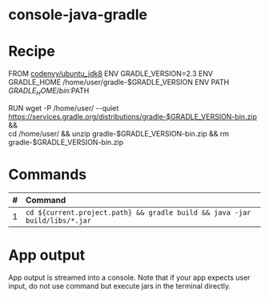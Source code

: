 # console-java-gradle

# Recipe

FROM [codenvy/ubuntu_jdk8](https://hub.docker.com/r/codenvy/ubuntu_jdk8/)
ENV GRADLE_VERSION=2.3
ENV GRADLE_HOME /home/user/gradle-$GRADLE_VERSION
ENV PATH $GRADLE_HOME/bin:$PATH

RUN wget -P /home/user/ --quiet https://services.gradle.org/distributions/gradle-$GRADLE_VERSION-bin.zip && \
    cd /home/user/ && unzip gradle-$GRADLE_VERSION-bin.zip && rm gradle-$GRADLE_VERSION-bin.zip

# Commands

| #       | Command           | 
| :------------- |:------------- |
| 1      | `cd ${current.project.path} && gradle build && java -jar build/libs/*.jar` |

# App output

App output is streamed into a console. Note that if your app expects user input, do not use command but execute jars in the terminal directly.
